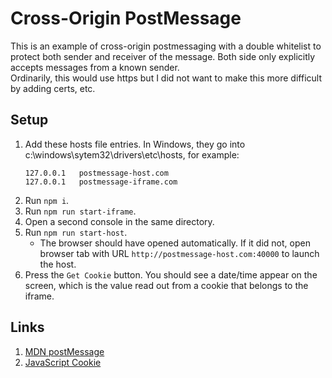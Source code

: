 # Cross-Origin PostMessage

This is an example of cross-origin postmessaging with a double whitelist to protect both sender and receiver of the message. Both side only explicitly 
accepts messages from a known sender.  
Ordinarily, this would use https but I did not want to make this more difficult by adding certs, etc. 

## Setup
1. Add these hosts file entries. In Windows, they go into c:\windows\sytem32\drivers\etc\hosts, for example:
    ```    
    127.0.0.1	postmessage-host.com
    127.0.0.1 	postmessage-iframe.com
    ```
1. Run `npm i`.
1. Run `npm run start-iframe`.
1. Open a second console in the same directory.
1. Run `npm run start-host`. 
    * The browser should have opened automatically. If it did not, open browser tab with URL `http://postmessage-host.com:40000` to launch the host.
1. Press the `Get Cookie` button. You should see a date/time appear on the screen, which is the value read out from a cookie that belongs to the iframe.

## Links
1. [MDN postMessage](https://developer.mozilla.org/en-US/docs/Web/API/Window/postMessage)
1. [JavaScript Cookie](https://github.com/js-cookie/js-cookie/tree/latest#readme)
